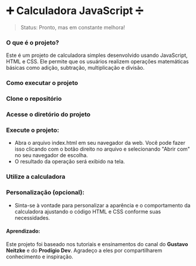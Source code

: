 # ➕ Calculadora JavaScript ➗
> Status: Pronto, mas em constante melhora!

### O que é o projeto?
Este é um projeto de calculadora simples desenvolvido usando JavaScript, HTML e CSS. Ele permite que os usuários realizem operações matemáticas básicas como adição, subtração, multiplicação e divisão.

### Como executar o projeto
### Clone o repositório
### Acesse o diretório do projeto
### Execute o projeto:
+ Abra o arquivo index.html em seu navegador da web. Você pode fazer isso clicando com o botão direito no arquivo e selecionando "Abrir com" no seu navegador de escolha.
+ O resultado da operação será exibido na tela.
### Utilize a calculadora
### Personalização (opcional):
+ Sinta-se à vontade para personalizar a aparência e o comportamento da calculadora ajustando o código HTML e CSS conforme suas necessidades.

#### Aprendizado:
Este projeto foi baseado nos tutoriais e ensinamentos do canal do **Gustavo Neitzke** e do **Prodígio Dev**. Agradeço a eles por compartilharem conhecimento e inspiração.
